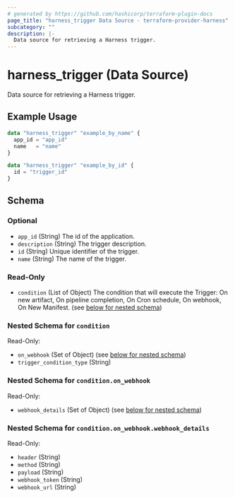 ```yaml
---
# generated by https://github.com/hashicorp/terraform-plugin-docs
page_title: "harness_trigger Data Source - terraform-provider-harness"
subcategory: ""
description: |-
  Data source for retrieving a Harness trigger.
---
```


# harness_trigger (Data Source)

Data source for retrieving a Harness trigger.

## Example Usage

```terraform
data "harness_trigger" "example_by_name" {
  app_id = "app_id"
  name   = "name"
}

data "harness_trigger" "example_by_id" {
  id = "trigger_id"
}
```

<!-- schema generated by tfplugindocs -->
## Schema

### Optional

- `app_id` (String) The id of the application.
- `description` (String) The trigger description.
- `id` (String) Unique identifier of the trigger.
- `name` (String) The name of the trigger.

### Read-Only

- `condition` (List of Object) The condition that will execute the Trigger: On new artifact, On pipeline completion, On Cron schedule, On webhook, On New Manifest. (see [below for nested schema](#nestedatt--condition))

<a id="nestedatt--condition"></a>
### Nested Schema for `condition`

Read-Only:

- `on_webhook` (Set of Object) (see [below for nested schema](#nestedobjatt--condition--on_webhook))
- `trigger_condition_type` (String)

<a id="nestedobjatt--condition--on_webhook"></a>
### Nested Schema for `condition.on_webhook`

Read-Only:

- `webhook_details` (Set of Object) (see [below for nested schema](#nestedobjatt--condition--on_webhook--webhook_details))

<a id="nestedobjatt--condition--on_webhook--webhook_details"></a>
### Nested Schema for `condition.on_webhook.webhook_details`

Read-Only:

- `header` (String)
- `method` (String)
- `payload` (String)
- `webhook_token` (String)
- `webhook_url` (String)
